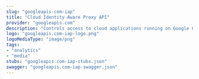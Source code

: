 ```yaml
---
slug: "googleapis-com-iap"
title: "Cloud Identity-Aware Proxy API"
provider: "googleapis.com"
description: "Controls access to cloud applications running on Google Cloud Platform."
logo: "googleapis.com-iap-logo.png"
logoMediaType: "image/png"
tags:
- "analytics"
- "media"
stubs: "googleapis.com-iap-stubs.json"
swagger: "googleapis.com-iap-swagger.json"
---
```

